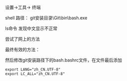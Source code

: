 设置->工具-> 终端

shell 路径： git安装目录\Git\bin\bash.exe

ls命令 发现中文显示不正常

尝试了网上的方法

最终有效的方法：

然后修改git安装路径下的bash.bashrc文件，在文件最后添加

```
export LANG="zh_CN.UTF-8"
export LC_ALL="zh_CN.UTF-8"
```